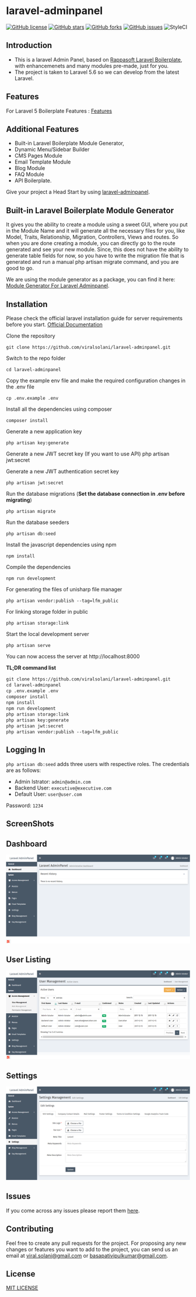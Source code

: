 # laravel-adminpanel
[![GitHub license](https://img.shields.io/github/license/viralsolani/laravel-adminpanel.svg?style=plastic)](https://github.com/viralsolani/laravel-adminpanel/blob/master/LICENSE.txt)
[![GitHub stars](https://img.shields.io/github/stars/viralsolani/laravel-adminpanel.svg?style=plastic)](https://github.com/viralsolani/laravel-adminpanel/stargazers)
[![GitHub forks](https://img.shields.io/github/forks/viralsolani/laravel-adminpanel.svg?style=plastic)](https://github.com/viralsolani/laravel-adminpanel/network)
[![GitHub issues](https://img.shields.io/github/issues/viralsolani/laravel-adminpanel.svg?style=plastic)](https://github.com/viralsolani/laravel-adminpanel/issues)
![StyleCI](https://img.shields.io/badge/styleCI-passed-brightgreen.svg?style=plastic)


## Introduction
* This is a laravel Admin Panel, based on [Rappasoft Laravel Boilerplate](https://github.com/rappasoft/laravel-5-boilerplate/releases/tag/4.5.7), with enhancemenets and many modules pre-made, just for you.
* The project is taken to Laravel 5.6 so we can develop from the latest Laravel.

## Features
For Laravel 5 Boilerplate Features : [Features](https://github.com/rappasoft/laravel-5-boilerplate/wiki#features)

## Additional Features
* Built-in Laravel Boilerplate Module Generator,
* Dynamic Menu/Sidebar Builder
* CMS Pages Module
* Email Template Module
* Blog Module
* FAQ Module
* API Boilerplate.

Give your project a Head Start by using [laravel-adminpanel](https://github.com/viralsolani/laravel-adminpanel).

## Built-in Laravel Boilerplate Module Generator
It gives you the ability to create a module using a sweet GUI, where you put in the Module Name and it will generate all the necessary files for you, like Model, Traits, Relationship, Migration, Controllers, Views and routes. So when you are done creating a module, you can directly go to the route generated and see your new module. Since, this does not have the ability to generate table fields for now, so you have to write the migration file that is generated and run a manual php artisan migrate command, and you are good to go.

We are using the module generator as a package, you can find it here: [Module Generator For Laravel Adminpanel](https://github.com/bvipul/generator).

## Installation

Please check the official laravel installation guide for server requirements before you start. [Official Documentation](https://laravel.com/docs/5.6/installation#installation)


Clone the repository

    git clone https://github.com/viralsolani/laravel-adminpanel.git

Switch to the repo folder

    cd laravel-adminpanel

Copy the example env file and make the required configuration changes in the .env file

    cp .env.example .env

Install all the dependencies using composer

    composer install

Generate a new application key

    php artisan key:generate

Generate a new JWT secret key (If you want to use API)
    php artisan jwt:secret

Generate a new JWT authentication secret key

    php artisan jwt:secret

Run the database migrations (**Set the database connection in .env before migrating**)

    php artisan migrate

Run the database seeders

    php artisan db:seed

Install the javascript dependencies using npm

    npm install

Compile the dependencies

    npm run development

For generating the files of unisharp file manager

    php artisan vendor:publish --tag=lfm_public

For linking storage folder in public

    php artisan storage:link

Start the local development server

    php artisan serve



You can now access the server at http://localhost:8000

**TL;DR command list**

    git clone https://github.com/viralsolani/laravel-adminpanel.git
    cd laravel-adminpanel
    cp .env.example .env
    composer install
    npm install
    npm run development
    php artisan storage:link
    php artisan key:generate
    php artisan jwt:secret
    php artisan vendor:publish --tag=lfm_public

## Logging In

`php artisan db:seed` adds three users with respective roles. The credentials are as follows:

* Admin Istrator: `admin@admin.com`
* Backend User: `executive@executive.com`
* Default User: `user@user.com`

Password: `1234`

## ScreenShots

## Dashboard
![Screenshot](screenshots/dashboard.png)

## User Listing
![Screenshot](screenshots/users.png)

## Settings
![Screenshot](screenshots/settings.png)

## Issues

If you come across any issues please report them [here](https://github.com/viralsolani/laravel-adminpanel/issues).

## Contributing
Feel free to create any pull requests for the project. For proposing any new changes or features you want to add to the project, you can send us an email at viral.solani@gmail.com or basapativipulkumar@gmail.com.

## License

[MIT LICENSE](https://github.com/viralsolani/laravel-adminpanel/blob/master/LICENSE.txt)
